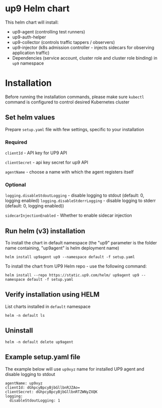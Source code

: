 # up9 Helm chart

This helm chart will install:
 * up9-agent (controlling test runners)
 * up9-auth-helper
 * up9-collector (controls traffic tappers / observers)
 * up9-injector (k8s admission controller - injects sidecars for observing application traffic) 
 * Dependencies (service account, cluster role and cluster role binding) in `up9` namespace

# Installation 
Before running the installation commands, please make sure `kubectl` command is configured to control desired Kubernetes cluster

## Set helm values

Prepare `setup.yaml` file with few settings, specific to your installation

### Required
`clientId` - API key for UP9 API
 
`clientSecret` - api key secret for up9 API

`agentName` - choose a name with which the agent registers itself

### Optional

`logging.disableStdoutLogging` - disable logging to stdout (default: 0, logging enabled)
`logging.disableStderrLogging` - disable logging to stderr (default: 0, logging enabled))

`sidecarInjectionEnabled` - Whether to enable sidecar injection

## Run helm (v3) installation
To install the chart in default namespace (the "up9" parameter is the folder name containing, "up9agent" is helm deployment name)
```
helm install up9agent up9 --namespace default -f setup.yaml
``` 

To install the chart from UP9 Helm repo - use the following command:
```
helm install --repo https://static.up9.com/helm/ up9agent up9 --namespace default -f setup.yaml
```

## Verify installation using HELM
List charts installed in `default` namespace
```
helm -n default ls
```

## Uninstall    
```
helm -n default delete up9agent
```

## Example setup.yaml file
The example below will use `up9xyz` name for installed UP9 agent and disable logging to stdout

```
agentName: up9xyz
clientId: dGhpcyBpcyBjbGllbnRJZAo=
clientSecret: dGhpcyBpcyBjbGllbnRTZWNyZXQK
logging:
  disableStdoutLogging: 1
```
